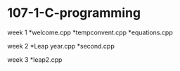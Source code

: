 # 107-1-C-programming

week 1
*welcome.cpp
*tempconvent.cpp
*equations.cpp

week 2
*Leap year.cpp
*second.cpp

week 3
*leap2.cpp
